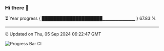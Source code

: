 ### Hi there 👋

⏳ Year progress { ████████████████████▁▁▁▁▁▁▁▁▁▁ } 67.83 %

---

⏰ Updated on Thu, 05 Sep 2024 06:22:47 GMT

![Progress Bar CI](https://github.com/liununu/liununu/workflows/Progress%20Bar%20CI/badge.svg)
